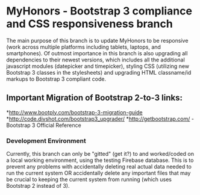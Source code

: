 # MyHonors - Bootstrap 3 compliance and CSS responsiveness branch
The main purpose of this branch is to update MyHonors to be responsive (work across multiple platforms including tablets, laptops, and smartphones). Of outmost importance in this branch is also upgrading all dependencies to their newest versions, which includes all the additional javascript modules (datepicker and timepicker), styling CSS (utilizing new Bootstrap 3 classes in the stylesheets) and upgrading HTML classname/id markups to Bootstrap 3 compliant code.

## Important Migration of Bootstrap 2-to-3 links:
*http://www.bootply.com/bootstrap-3-migration-guide
*http://code.divshot.com/bootstrap3_upgrader/
*http://getbootstrap.com/ - Bootstrap 3 Official Reference

### Development Environment
Currently, this branch can only be "gitted" (get it?) to and worked/coded on a local working environment, using the testing Firebase database. This is to prevent any problems with accidentally deleting real actual data needed to run the current system OR accidentally delete any important files that may be crucial to keeping the current system from running (which uses Bootstrap 2 instead of 3).